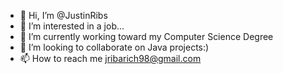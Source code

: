 - 👋 Hi, I’m @JustinRibs
- 👀 I’m interested in a job...
- 🌱 I’m currently working toward my Computer Science Degree
- 💞️ I’m looking to collaborate on Java projects:)
- 📫 How to reach me jribarich98@gmail.com

<!---
JustinRibs/JustinRibs is a ✨ special ✨ repository because its `README.md` (this file) appears on your GitHub profile.
You can click the Preview link to take a look at your changes.
--->
